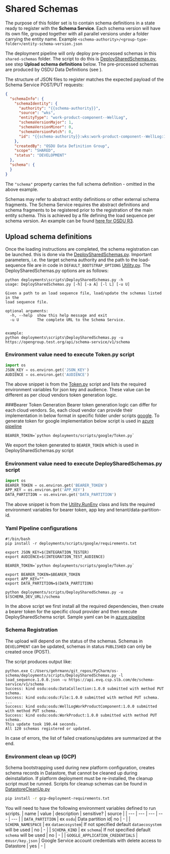 # Shared Schemas

The purpose of this folder set is to contain schema definitions in a state ready to 
register with the **Schema Service**. Each schema version will have its own file, 
grouped together with all parallel versions under a folder carrying the entity name.
Example `<schema-authority>/<group-type-folder>/entity-schema-version.json`  

The deployment pipeline will only deploy pre-processed schemas in this `shared-schemas`
folder. The script to do this is [DeploySharedSchemas.py](../scripts/DeploySharedSchemas.py), see 
step **Upload schema definitions** below. The pre-processed schemas are produced by
OSDU Data Definitions 
(see [](https://gitlab.opengroup.org/osdu/subcommittees/data-def/work-products/schema/-/tree/master)).


The structure of JSON files to register matches the expected payload of the Schema Service 
POST/PUT requests:

```json
{
  "schemaInfo": {
    "schemaIdentity": {
      "authority": "{{schema-authority}}",
      "source": "wks",
      "entityType": "work-product-component--WellLog",
      "schemaVersionMajor": 1,
      "schemaVersionMinor": 0,
      "schemaVersionPatch": 0,
      "id": "{{schema-authority}}:wks:work-product-component--WellLog:1.0.0"
    },
    "createdBy": "OSDU Data Definition Group",
    "scope": "SHARED",
    "status": "DEVELOPMENT"
  },
  "schema": {
  }
}
```

The `"schema"` property carries the full schema definition - omitted in the above example.

Schemas may refer to abstract entity definitions or other external schema fragments. The
Schema Service requires the abstract definitions and schema fragments to be registered prior 
to the registration of the main entity schema. This is achieved by a file defining the 
load sequence per schema version. An example can be found 
[here for OSDU R3](../shared-schemas/osdu/load_sequence.1.0.0.json).

## Upload schema definitions

Once the loading instructions are completed, the schema registration can be launched. this is
done via the [DeploySharedSchemas.py](../scripts/DeploySharedSchemas.py). Important parameters, i.e.
the target schema authority and the path to the load-sequence file are in code in `DEFAULT_BOOTSTRAP_OPTIONS`
[Utility.py](../scripts/Utility.py#L18). The DeploySharedSchemas.py options are as follows:

```shell script
python deployments\scripts\DeploySharedSchemas.py -h
usage: DeploySharedSchemas.py [-h] [-a A] [-l L] [-u U]

Given a path to an load sequence file, load/update the schemas listed in the
load sequence file.

optional arguments:
  -h, --help  show this help message and exit
  -u U        The complete URL to the Schema Service.


example:
python deployments\scripts\DeploySharedSchemas.py -u https://opengroup.test.org/api/schema-service/v1/schema
```


### Environment value need to execute Token.py script
```python
import os
JSON_KEY = os.environ.get('JSON_KEY')
AUDIENCE = os.environ.get('AUDIENCE')
```

The above snippet is from the [Token.py](../scripts/google/Token.py) script and lists the required
environment variables for json key and audience. These value can be different as per cloud vendors token generation logic.


###Bearer Token Generation
Bearer token generation logic can differ for each cloud vendors. So, each cloud vendor can provide their implementation in below format in specific folder under scripts [google](../scripts/google/). To generate token 
for google implementation below script is used in [azure pipeline](../../azure-pipelinea.yml)

```shell script
BEARER_TOKEN=`python deployments/scripts/google/Token.py`
```

We export the token generated to `BEARER_TOKEN` which is used in DeploySharedSchemas.py script


### Environment value need to execute DeploySharedSchemas.py script
```python
import os
BEARER_TOKEN = os.environ.get('BEARER_TOKEN')
APP_KEY = os.environ.get('APP_KEY')
DATA_PARTITION = os.environ.get('DATA_PARTITION')
```

The above snippet is from the [Utility.RunEnv](../scripts/Utility.py) class and lists the required
environment variables for bearer token, app key and tenant/data-partition-id.


### Yaml Pipeline configurations
```shell script
#!/bin/bash
pip install -r deployments/scripts/google/requirements.txt

export JSON_KEY=$(INTEGRATION_TESTER)
export AUDIENCE=$(INTEGRATION_TEST_AUDIENCE)

BEARER_TOKEN=`python deployments/scripts/google/Token.py`

export BEARER_TOKEN=$BEARER_TOKEN
export APP_KEY=""
export DATA_PARTITION=$(DATA_PARTITION)

python deployments/scripts/DeploySharedSchemas.py -u $(SCHEMA_DEV_URL)/schema
```

In the above script we first install all the required dependencies, then create a bearer token for the specific cloud provider and then execute DeploySharedSchema script.
Sample yaml can be in [azure pipeline](../../azure-pipelinea.yml)

### Schema Registration
The upload will depend on the status of the schemas. Schemas in `DEVELOPMENT` can be updated, 
schemas in status `PUBLISHED` can only be created once (POST).

The script produces output like:

```shell script
python.exe C:/Users/gehrmann/git_repos/PyCharm/os-schema/deployments/scripts/DeploySharedSchemas.py -l load_sequence.1.0.0.json -u https://api.evq.csp.slb.com/de/schema-service/v1/schema
Success: kind osdu:osdu:DataCollection:1.0.0 submitted with method PUT schema.
Success: kind osdu:osdu:File:1.0.0 submitted with method PUT schema.
...
Success: kind osdu:osdu:WellLogWorkProductComponent:1.0.0 submitted with method PUT schema.
Success: kind osdu:osdu:WorkProduct:1.0.0 submitted with method PUT schema.
This update took 190.44 seconds.
All 120 schemas registered or updated.

```

In case of errors, the list of failed creations/updates are summarized at the end.

### Environment clean up (GCP)
Schema bootstrapping used during new platform configuration, creates schema records in Datastore, that cannot be cleaned up during deinstallation.
If platform deployment must be re-installed, the cleanup script must be runned.
Scripts for cleanup schemas can be found in [DatastoreCleanUp.py](../scripts/DatastoreCleanUp.py) 

```bash
pip install -r gcp-deployment-requirements.txt
```
You will need to have the following environment variables defined to run scripts.
| name | value | description | sensitive? | source |
| ---  | ---   | ---         | ---        | ---    |
| `DATA_PARTITION` | ex `osdu`| Data partition id| no | - |
| `SCHEMA_NAMESPACE` | ex `dataecosystem`| If not specified default `dataecosystem` will be used | no | - |
| `SCHEMA_KIND` | ex `schema`| If not specified default `schema` will be used  | no | - |
| `GOOGLE_APPLICATION_CREDENTIALS` | ex`usr/key.json` | Google Service account credentials with delete access to Datastore | yes | - |